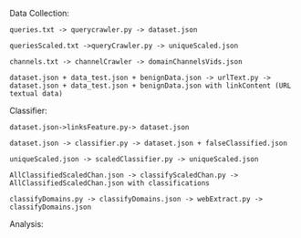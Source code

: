 Data Collection:
	
	queries.txt -> querycrawler.py -> dataset.json

	queriesScaled.txt ->queryCrawler.py -> uniqueScaled.json  

	channels.txt -> channelCrawler -> domainChannelsVids.json

	dataset.json + data_test.json + benignData.json -> urlText.py -> dataset.json + data_test.json + benignData.json with linkContent (URL textual data)

Classifier:
	
	dataset.json->linksFeature.py-> dataset.json

	dataset.json -> classifier.py -> dataset.json + falseClassified.json	

	uniqueScaled.json -> scaledClassifier.py -> uniqueScaled.json 

	AllClassifiedScaledChan.json -> classifyScaledChan.py -> AllClassifiedScaledChan.json with classifications

	classifyDomains.py -> classifyDomains.json -> webExtract.py -> classifyDomains.json

Analysis:
